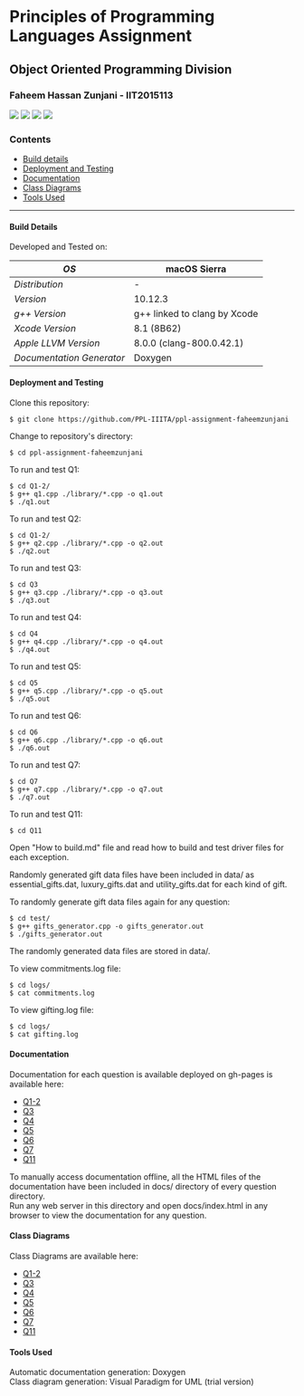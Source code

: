 # Principles of Programming Languages Assignment

## Object Oriented Programming Division  
### Faheem Hassan Zunjani - IIT2015113

<span><img src="https://img.shields.io/badge/language-c%2B%2B-brightgreen.svg"/></span>
<span><img src="https://img.shields.io/badge/completion-58.33%25-yellow.svg"/></span>
<span><img src="https://img.shields.io/badge/xcode-8.1-blue.svg"/></span>
<span><img src="https://img.shields.io/badge/documentation-Doxygen-red.svg"/></span>

### Contents
* [Build details](#build-details)
* [Deployment and Testing](#deployment-and-testing)
* [Documentation](https://ppl-iiita.github.io/ppl-assignment-faheemzunjani/Q1-2/docs/)
* [Class Diagrams](#class-diagrams)
* [Tools Used](#tools-used)  

---
#### Build Details
Developed and Tested on:  

| *OS* | macOS Sierra |
| --- | --- |
| *Distribution* | - |
| *Version* | 10.12.3 |
| *g++ Version* | g++ linked to clang by Xcode |  
| *Xcode Version* | 8.1 (8B62) |  
| *Apple LLVM Version* | 8.0.0 (clang-800.0.42.1) |
| *Documentation Generator* | Doxygen |

#### Deployment and Testing
Clone this repository:
```
$ git clone https://github.com/PPL-IIITA/ppl-assignment-faheemzunjani
```

Change to repository's directory:
```
$ cd ppl-assignment-faheemzunjani
```

To run and test Q1:
```
$ cd Q1-2/
$ g++ q1.cpp ./library/*.cpp -o q1.out
$ ./q1.out
```

To run and test Q2:
```
$ cd Q1-2/
$ g++ q2.cpp ./library/*.cpp -o q2.out
$ ./q2.out
```

To run and test Q3:
```
$ cd Q3
$ g++ q3.cpp ./library/*.cpp -o q3.out
$ ./q3.out
```

To run and test Q4:
```
$ cd Q4
$ g++ q4.cpp ./library/*.cpp -o q4.out
$ ./q4.out
```

To run and test Q5:
```
$ cd Q5
$ g++ q5.cpp ./library/*.cpp -o q5.out
$ ./q5.out
```

To run and test Q6:
```
$ cd Q6
$ g++ q6.cpp ./library/*.cpp -o q6.out
$ ./q6.out
```

To run and test Q7:
```
$ cd Q7
$ g++ q7.cpp ./library/*.cpp -o q7.out
$ ./q7.out
```
  
To run and test Q11:
```
$ cd Q11
```
Open "How to build.md" file and read how to build and test driver files for each exception.

Randomly generated gift data files have been included in data/ as essential_gifts.dat, luxury_gifts.dat and utility_gifts.dat for each kind of gift.  

To randomly generate gift data files again for any question:
```
$ cd test/
$ g++ gifts_generator.cpp -o gifts_generator.out
$ ./gifts_generator.out

```
The randomly generated data files are stored in data/.  

To view commitments.log file:
```
$ cd logs/
$ cat commitments.log
```

To view gifting.log file:
```
$ cd logs/
$ cat gifting.log
```

#### Documentation
Documentation for each question is available deployed on gh-pages is available here:   
- [Q1-2](https://ppl-iiita.github.io/ppl-assignment-faheemzunjani/Q1-2/docs/)
- [Q3](https://ppl-iiita.github.io/ppl-assignment-faheemzunjani/Q3/docs/)
- [Q4](https://ppl-iiita.github.io/ppl-assignment-faheemzunjani/Q4/docs/)
- [Q5](https://ppl-iiita.github.io/ppl-assignment-faheemzunjani/Q5/docs/)
- [Q6](https://ppl-iiita.github.io/ppl-assignment-faheemzunjani/Q6/docs/)
- [Q7](https://ppl-iiita.github.io/ppl-assignment-faheemzunjani/Q7/docs/)
- [Q11](https://ppl-iiita.github.io/ppl-assignment-faheemzunjani/Q11/docs/)

To manually access documentation offline, all the HTML files of the documentation have been included in docs/ directory of every question directory.   
Run any web server in this directory and open docs/index.html in any browser to view the documentation for any question.

#### Class Diagrams
Class Diagrams are available here:   
- [Q1-2](https://github.com/PPL-IIITA/ppl-assignment-faheemzunjani/blob/master/Q1-2/Class%20Diagram.pdf)
- [Q3](https://github.com/PPL-IIITA/ppl-assignment-faheemzunjani/blob/master/Q3/Class%20Diagram.pdf)
- [Q4](https://github.com/PPL-IIITA/ppl-assignment-faheemzunjani/blob/master/Q4/Class%20Diagram.pdf)
- [Q5](https://github.com/PPL-IIITA/ppl-assignment-faheemzunjani/blob/master/Q5/Class%20Diagram.pdf)
- [Q6](https://github.com/PPL-IIITA/ppl-assignment-faheemzunjani/blob/master/Q6/Class%20Diagram.pdf)
- [Q7](https://github.com/PPL-IIITA/ppl-assignment-faheemzunjani/blob/master/Q7/Class%20Diagram.pdf)
- [Q11](https://github.com/PPL-IIITA/ppl-assignment-faheemzunjani/blob/master/Q11/Class%20Diagram.pdf)

#### Tools Used
Automatic documentation generation: Doxygen  
Class diagram generation: Visual Paradigm for UML (trial version)

